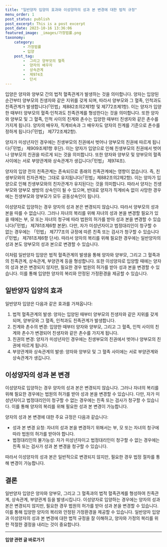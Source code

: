 ```yaml
---
title: "일반양자 입양의 효과와 이성양자의 성과 본 변경에 대한 법적 규정"
menu_order: 1
post_status: publish
post_excerpt: This is a post excerpt
post_date: 2023-10-16 13:36:06
featured_image: _images/가정법률.png
taxonomy:
    category:
        - 가정법률
        - 입양
    post_tag:
        -  그리고 양부모의 혈족
        -  양자의 배우자
        -  상속관계
        -  제974조
        -  단서
---
```



입양은 양자와 양부모 간의 법적 혈족관계가 발생하는 것을 의미합니다. 양자는 입양된 순간부터 양부모의 친생자와 같은 지위를 갖게 되며, 따라서 양부모와 그 혈족, 인척과도 친족관계가 발생합니다(「민법」제882조의2제1항 및 제772조제1항). 이는 양자가 입양한 때부터 양부모의 혈족·인척과도 친족관계를 형성한다는 것을 의미합니다. 또한 양자와 양부모 및 그 혈족, 인척 사이의 친계와 촌수는 입양한 때부터 친생자와 같은 촌수를 가지게 됩니다. 양자의 배우자, 직계비속과 그 배우자도 양자의 친계를 기준으로 촌수를 정하게 됩니다(「민법」 제772조제2항).

양자가 미성년자인 경우에는 친생부모의 친권에서 벗어나 양부모의 친권에 따르게 됩니다(「민법」 제909조제1항 후단). 이는 양자가 입양으로 인해 친생부모의 친권에서 벗어나 양부모의 친권을 따르게 되는 것을 의미합니다. 또한 양자와 양부모 및 양부모의 혈족 사이에는 서로 부양관계와 상속관계가 생깁니다(「민법」 제974조).

양자의 입양 전의 친족관계는 존속되므로 종래의 친족관계에는 영향이 없습니다. 즉, 친생부모와의 친자관계는 그대로 유지됩니다(「민법」제882조의2제2항). 이는 양자가 입양으로 인해 친생부모와의 친자관계가 유지된다는 것을 의미합니다. 따라서 양자는 친생부모와 양부모 쌍방의 상속인이 될 수 있으며, 반대로 양자가 직계비속 없이 사망한 경우에는 친생부모와 양부모가 모두 공동상속인이 됩니다.

이성양자로 입양하는 경우 양자의 성과 본은 변경되지 않습니다. 따라서 양부모의 성과 본을 따를 수 없습니다. 그러나 자녀의 복리를 위해 자녀의 성과 본을 변경할 필요가 있을 때에는 부, 모 또는 자녀의 청구에 따라 법원의 허가를 받아 성과 본을 변경할 수 있습니다(「민법」 제781조제6항 본문). 다만, 자가 미성년자이고 법정대리인이 청구할 수 없는 경우에는 「민법」 제777조의 규정에 따른 친족 또는 검사가 청구할 수 있습니다(「민법」 제781조제6항 단서). 따라서 양자의 복리를 위해 필요한 경우에는 일반양자의 성과 본도 양부모의 성과 본으로 변경할 수 있습니다.

이처럼 일반양자 입양은 법적 혈족관계의 발생을 통해 양자와 양부모, 그리고 그 혈족과의 친족관계, 상속관계, 부양관계 등을 형성합니다. 또한 이성양자로 입양할 때에는 양자의 성과 본은 변경되지 않지만, 필요한 경우 법원의 허가를 받아 성과 본을 변경할 수 있습니다. 이를 통해 입양한 양자의 복리와 안정된 가정환경을 제공할 수 있습니다.

## 일반양자 입양의 효과

일반양자 입양은 다음과 같은 효과를 가져옵니다:

1. 법적 혈족관계의 발생: 양자는 입양된 때부터 양부모의 친생자와 같은 지위를 갖게 되며, 양부모와 그 혈족, 인척과도 친족관계가 발생합니다.
2. 친계와 촌수의 변경: 입양한 때부터 양자와 양부모, 그리고 그 혈족, 인척 사이의 친계와 촌수가 변경되어 친생자와 같은 촌수를 가지게 됩니다.
3. 친권의 변경: 양자가 미성년자인 경우에는 친생부모의 친권에서 벗어나 양부모의 친권에 따르게 됩니다.
4. 부양관계와 상속관계의 발생: 양자와 양부모 및 그 혈족 사이에는 서로 부양관계와 상속관계가 생깁니다.

## 이성양자의 성과 본 변경

이성양자로 입양하는 경우 양자의 성과 본은 변경되지 않습니다. 그러나 자녀의 복리를 위해 필요한 경우에는 법원의 허가를 받아 성과 본을 변경할 수 있습니다. 다만, 자가 미성년자이고 법정대리인이 청구할 수 없는 경우에는 친족 또는 검사가 청구할 수 있습니다. 이를 통해 양자의 복리를 위해 필요한 성과 본 변경이 가능합니다.

양자의 성과 본 변경에 대한 주요 규정은 다음과 같습니다:

- 성과 본 변경 요청: 자녀의 성과 본을 변경하기 위해서는 부, 모 또는 자녀의 청구에 따라 법원의 허가를 받아야 합니다.
- 법정대리인의 불가능성: 자가 미성년자이고 법정대리인이 청구할 수 없는 경우에는 친족 또는 검사가 성과 본 변경을 청구할 수 있습니다.

따라서 이성양자의 성과 본은 일반적으로 변경되지 않지만, 필요한 경우 법정 절차를 통해 변경이 가능합니다.

## 결론

일반양자 입양은 양자와 양부모, 그리고 그 혈족과의 법적 혈족관계를 형성하여 친족관계, 상속관계, 부양관계 등을 발생시킵니다. 이성양자로 입양하는 경우에는 양자의 성과 본은 변경되지 않지만, 필요한 경우 법원의 허가를 받아 성과 본을 변경할 수 있습니다. 이를 통해 입양한 양자의 복리와 안정된 가정환경을 제공할 수 있습니다. 일반양자 입양과 이성양자의 성과 본 변경에 대한 법적 규정을 잘 이해하고, 양자와 가정의 복리를 위한 적절한 결정을 내리는 것이 중요합니다.
<!-- wp:separator -->
<hr class="wp-block-separator has-alpha-channel-opacity"/>
<!-- /wp:separator -->

<!-- wp:group {"backgroundColor":"base","layout":{"type":"constrained"}} -->
<div class="wp-block-group has-base-background-color has-background"><!-- wp:paragraph {"align":"center","fontSize":"large"} -->
<p class="has-text-align-center has-large-font-size"><strong>입양 관련 글 바로가기</strong></p>
<!-- /wp:paragraph -->


<!-- wp:latest-posts
{"categories":[{"id":1407,"count":19,"description":"","link":"https://uknowlaw.com/category/%ec%9e%85%ec%96%91/","name":"입양","slug":"입양","taxonomy":"category","parent":0,"meta":[],"_links":{"self":[{"href":"https://uknowlaw.com/wp-json/wp/v2/categories/1407"}],"collection":[{"href":"https://uknowlaw.com/wp-json/wp/v2/categories"}],"about":[{"href":"https://uknowlaw.com/wp-json/wp/v2/taxonomies/category"}],"wp:post_type":[{"href":"https://uknowlaw.com/wp-json/wp/v2/posts?categories=1407"}],"curies":[{"name":"wp","href":"https://api.w.org/{rel}","templated":true}]}}],"postsToShow":100,"excerptLength":28,"postLayout":"grid","columns":2,"featuredImageAlign":"left","featuredImageSizeSlug":"large","fontSize":"medium"} /--></div>
<!-- /wp:group -->